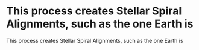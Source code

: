 # This process creates Stellar Spiral Alignments, such as the one Earth is

This process creates Stellar Spiral Alignments, such as the one Earth is